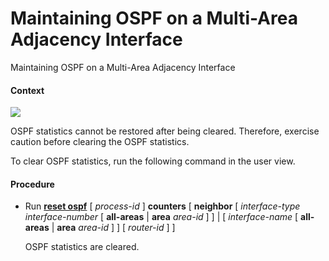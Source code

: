 Maintaining OSPF on a Multi-Area Adjacency Interface
====================================================

Maintaining OSPF on a Multi-Area Adjacency Interface

#### Context

![](../../../../public_sys-resources/notice_3.0-en-us.png) 

OSPF statistics cannot be restored after being cleared. Therefore, exercise caution before clearing the OSPF statistics.

To clear OSPF statistics, run the following command in the user view.


#### Procedure

* Run [**reset ospf**](cmdqueryname=reset+ospf) [ *process-id* ] **counters** [ **neighbor** [ *interface-type* *interface-number* [ **all-areas** | **area** *area-id* ] ] | [ *interface-name* [ **all-areas** | **area** *area-id* ] ] [ *router-id* ] ]
  
  
  
  OSPF statistics are cleared.